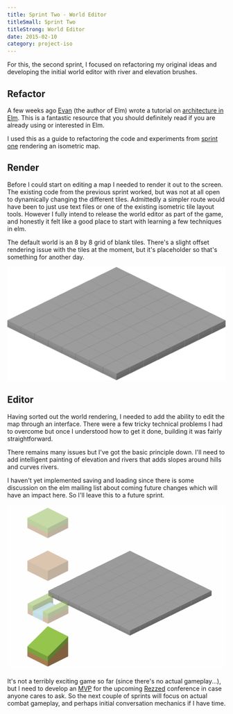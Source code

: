 ```yaml
---
title: Sprint Two - World Editor
titleSmall: Sprint Two
titleStrong: World Editor
date: 2015-02-10
category: project-iso
---
```


For this, the second sprint, I focused on refactoring my original ideas and developing the initial world editor with river and elevation brushes.

## Refactor

A few weeks ago [Evan](https://twitter.com/czaplic) (the author of Elm) wrote a tutorial on [architecture in Elm](https://github.com/evancz/elm-architecture-tutorial). This is a fantastic resource that you should definitely read if you are already using or interested in Elm.

I used this as a guide to refactoring the code and experiments from [sprint one](/project-iso/sprint-one-experiments) rendering an isometric map.

## Render

Before I could start on editing a map I needed to render it out to the screen. The existing code from the previous sprint worked, but was not at all open to dynamically changing the different tiles. Admittedly a simpler route would have been to just use text files or one of the existing isometric tile layout tools. However I fully intend to release the world editor as part of the game, and honestly it felt like a good place to start with learning a few techniques in elm.

The default world is an 8 by 8 grid of blank tiles. There's a slight offset rendering issue with the tiles at the moment, but it's placeholder so that's something for another day.

![Default world](/images/blog/2015-02-10/default-world.png)

## Editor

Having sorted out the world rendering, I needed to add the ability to edit the map through an interface. There were a few tricky technical problems I had to overcome but once I understood how to get it done, building it was fairly straightforward.

There remains many issues but I've got the basic principle down. I'll need to add intelligent painting of elevation and rivers that adds slopes around hills and curves rivers.

I haven't yet implemented saving and loading since there is some discussion on the elm mailing list about coming future changes which will have an impact here. So I'll leave this to a future sprint.

![Default world](/images/blog/2015-02-10/editor-interface.gif)

It's not a terribly exciting game so far (since there's no actual gameplay...), but I need to develop an [MVP](http://en.wikipedia.org/wiki/Minimum_viable_product) for the upcoming [Rezzed](http://www.egx.net/rezzed) conference in case anyone cares to ask. So the next couple of sprints will focus on actual combat gameplay, and perhaps initial conversation mechanics if I have time.
